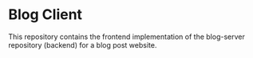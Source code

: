 # Blog Client

This repository contains the frontend implementation of the blog-server repository (backend) for a blog post website.
